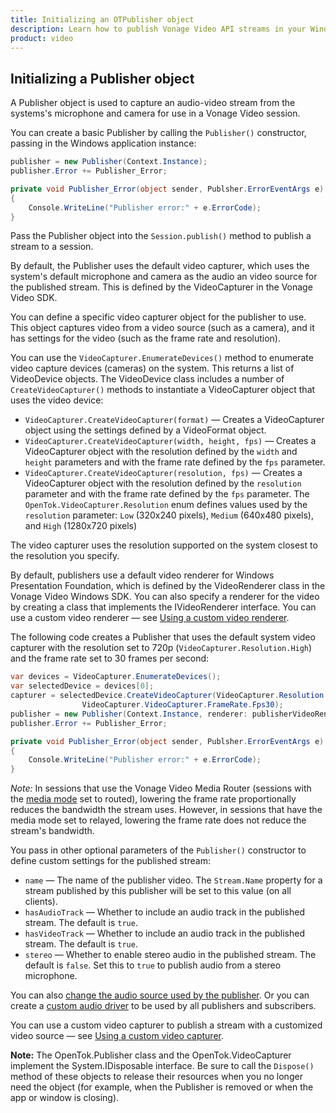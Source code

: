 ```yaml
---
title: Initializing an OTPublisher object
description: Learn how to publish Vonage Video API streams in your Windows application. Once you have connected to a session, you can send video, audio, and messages by publishing a stream.
product: video 
---
```


## Initializing a Publisher object

A Publisher object is used to capture an audio-video stream from the systems's microphone and camera for use in a Vonage Video session. 

<!-- OPT-TODO: You can also use a Publisher to publish a [screen-sharing](/tutorials/screen-sharing) video stream. -->

You can create a basic Publisher by calling the `Publisher()` constructor, passing in the Windows application instance:

```c#
publisher = new Publisher(Context.Instance);
publisher.Error += Publisher_Error;

private void Publisher_Error(object sender, Publsher.ErrorEventArgs e)
{
    Console.WriteLine("Publisher error:" + e.ErrorCode);
}
```

Pass the Publisher object into the `Session.publish()` method to publish a stream to a session.

By default, the Publisher uses the default video capturer, which uses the system's default microphone and camera as the audio an video source for the published stream. This is defined by the VideoCapturer in the Vonage Video SDK.

You can define a specific video capturer object for the publisher to use. This object captures video from a video source (such as a camera), and it has settings for the video (such as the frame rate and resolution).

You can use the `VideoCapturer.EnumerateDevices()` method to enumerate video capture devices (cameras) on the system. This returns a list of VideoDevice objects. The VideoDevice class includes a number of `CreateVideoCapturer()` methods to instantiate a VideoCapturer object that uses the video device:

* `VideoCapturer.CreateVideoCapturer(format)` — Creates a VideoCapturer object using the settings defined by a VideoFormat object.
* `VideoCapturer.CreateVideoCapturer(width, height, fps)` — Creates a VideoCapturer object with the resolution defined by the `width` and `height` parameters and with the frame rate defined by the `fps` parameter.
* `VideoCapturer.CreateVideoCapturer(resolution, fps)` — Creates a VideoCapturer object with the resolution defined by the `resolution` parameter and with the frame rate defined by the `fps` parameter. The `OpenTok.VideoCapturer.Resolution` enum defines values used by the `resolution` parameter: `Low` (320x240 pixels), `Medium` (640x480 pixels), and `High` (1280x720 pixels)

The video capturer uses the resolution supported on the system closest to the resolution you specify.

By default, publishers use a default video renderer for Windows Presentation Foundation, which is defined by the VideoRenderer class in the Vonage Video Windows SDK. You can also specify a renderer for the video by creating a class that implements the IVideoRenderer interface. You can use a custom video renderer — see [Using a custom video renderer](/video/tutorials/video-ui-customization).

The following code creates a Publisher that uses the default system video capturer with the resolution set to 720p (`VideoCapturer.Resolution.High`) and the frame rate set to 30 frames per second:

```c#
var devices = VideoCapturer.EnumerateDevices();
var selectedDevice = devices[0];
capturer = selectedDevice.CreateVideoCapturer(VideoCapturer.Resolution.High,
                VideoCapturer.VideoCapturer.FrameRate.Fps30);
publisher = new Publisher(Context.Instance, renderer: publisherVideoRenderer, capturer: capturer);
publisher.Error += Publisher_Error;

private void Publisher_Error(object sender, Publsher.ErrorEventArgs e)
{
    Console.WriteLine("Publisher error:" + e.ErrorCode);
}
```

_Note:_ In sessions that use the Vonage Video Media Router (sessions with the [media mode](/video/guides/create-session#the-media-router-and-media-modes) set to routed), lowering the frame rate proportionally reduces the bandwidth the stream uses. However, in sessions that have the media mode set to relayed, lowering the frame rate does not reduce the stream's bandwidth.

You pass in other optional parameters of the `Publisher()` constructor to define custom settings for the published stream:

* `name` — The name of the publisher video. The `Stream.Name` property for a stream published by this publisher will be set to this value (on all clients).
* `hasAudioTrack` — Whether to include an audio track in the published stream. The default is `true`.
* `hasVideoTrack` — Whether to include an audio track in the published stream. The default is `true`.
* `stereo` — Whether to enable stereo audio in the published stream. The default is `false`. Set this to `true` to publish audio from a stereo microphone.

You can also [change the audio source used by the publisher](/tutorials/audio-video). Or you can create a [custom audio driver](/video/tutorials/audio-video/video/audio-video/linux/2-video-settings/linux#using-a-custom-video-capturer) to be used by all publishers and subscribers.

You can use a custom video capturer to publish a stream with a customized video source — see [Using a custom video capturer](/video/tutorials/audio-video/video/audio-video/linux/2-video-settings/linux#using-a-custom-video-capturer).
 
<!-- OPT-TODO: You can also use the custom video capturer to publish a screen-sharing stream — see [Screen-sharing](/tutorials/screen-sharing). -->

**Note:** The OpenTok.Publisher class and the OpenTok.VideoCapturer implement the System.IDisposable interface. Be sure to call the `Dispose()` method of these objects to release their resources when you no longer need the object (for example, when the Publisher is removed or when the app or window is closing).
